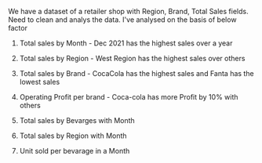 We have a dataset of a retailer shop with Region, Brand, Total Sales fields. Need to clean and analys the data. I've analysed on the basis of below factor

1. Total sales by Month - Dec 2021 has the highest sales over a year

2. Total sales by Region - West Region has the highest sales over others

3. Total sales by Brand - CocaCola has the highest sales and Fanta has the lowest sales

4. Operating Profit per brand - Coca-cola has more Profit by 10% with others

5. Total sales by Bevarges with Month

6. Total sales by Region with Month

7. Unit sold per bevarage in a Month

